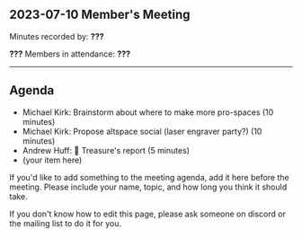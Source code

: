 ## 2023-07-10 Member's Meeting

Minutes recorded by: **???**

**???** Members in attendance: **???**

---

## Agenda

- Michael Kirk: Brainstorm about where to make more pro-spaces (10 minutes)
- Michael Kirk: Propose altspace social (laser engraver party?) (10 minutes)
- Andrew Huff: 💸 Treasure's report (5 minutes)
- (your item here)

If you'd like to add something to the meeting agenda, add it here before the meeting.
Please include your name, topic, and how long you think it should take.

If you don't know how to edit this page, please ask someone on discord or the mailing list to do it for you.
